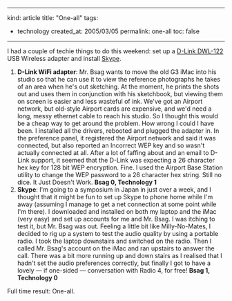 -----
kind: article
title: "One-all"
tags:
- technology
created_at: 2005/03/05
permalink: one-all
toc: false
-----

<p>I had a couple of techie things to do this weekend: set up a <a href="http://dlink.com/products/?pid=175">D-Link DWL-122</a> USB Wireless adapter and install <a href="http://www.skype.com">Skype</a>.</p>

<ol>
<li><strong>D-Link WiFi adapter</strong>: Mr. Bsag wants to move the old G3 iMac into his studio so that he can use it to view the reference photographs he takes of an area when he's out sketching. At the moment, he prints the shots out and uses them in conjunction with his sketchbook, but viewing them on screen is easier and less wasteful of ink. We've got an Airport network, but old-style Airport cards are expensive, and we'd need a long, messy ethernet cable to reach his studio. So I thought this would be a cheap way to get around the problem. How wrong I could I have been. I installed all the drivers, rebooted and plugged the adapter in. In the preference panel, it registered the Airport network and said it was connected, but also reported an Incorrect WEP key and so wasn't actually connected at all. After a lot of faffing about and an email to D-Link support, it seemed that the D-Link was expecting a 26 character hex key for 128 bit WEP encryption. Fine. I used the Airport Base Station utility to change the WEP password to a 26 character hex string. Still no dice. It Just Doesn't Work. <strong>Bsag 0, Technology 1</strong></li>
<li><strong>Skype</strong>: I'm going to a symposium in Japan in just over a week, and I thought that it might be fun to set up Skype to phone home while I'm away (assuming I manage to get a net connection at some point while I'm there). I downloaded and installed on both my laptop and the iMac (very easy) and set up accounts for me and Mr. Bsag. I was itching to test it, but Mr. Bsag was out. Feeling a little bit like Milly-No-Mates, I decided to rig up a system to test the audio quality by using a portable radio. I took the laptop downstairs and switched on the radio. Then I called Mr. Bsag's account on the iMac and ran upstairs to answer the call. There was a bit more running up and down stairs as I realised that I hadn't set the audio preferences correctly, but finally I got to have a lovely &mdash; if one-sided &mdash; conversation with Radio 4, for free! <strong>Bsag 1, Technology 0</strong></li>
</ol>

<p>Full time result: One-all.</p>



